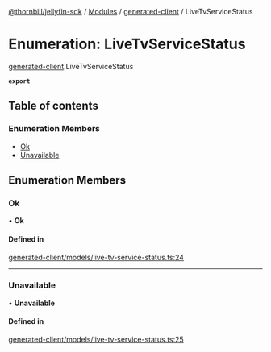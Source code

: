 [@thornbill/jellyfin-sdk](../README.md) / [Modules](../modules.md) / [generated-client](../modules/generated_client.md) / LiveTvServiceStatus

# Enumeration: LiveTvServiceStatus

[generated-client](../modules/generated_client.md).LiveTvServiceStatus

**`export`**

## Table of contents

### Enumeration Members

- [Ok](generated_client.LiveTvServiceStatus.md#ok)
- [Unavailable](generated_client.LiveTvServiceStatus.md#unavailable)

## Enumeration Members

### Ok

• **Ok**

#### Defined in

[generated-client/models/live-tv-service-status.ts:24](https://github.com/jellyfin/jellyfin-sdk-typescript/blob/7402732/src/generated-client/models/live-tv-service-status.ts#L24)

___

### Unavailable

• **Unavailable**

#### Defined in

[generated-client/models/live-tv-service-status.ts:25](https://github.com/jellyfin/jellyfin-sdk-typescript/blob/7402732/src/generated-client/models/live-tv-service-status.ts#L25)

